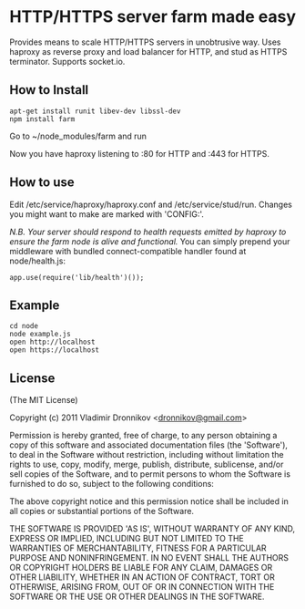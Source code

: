 
# HTTP/HTTPS server farm made easy

Provides means to scale HTTP/HTTPS servers in unobtrusive way.
Uses haproxy as reverse proxy and load balancer for HTTP, and stud as HTTPS terminator.
Supports socket.io.

## How to Install

    apt-get install runit libev-dev libssl-dev
    npm install farm

Go to ~/node_modules/farm and run

Now you have haproxy listening to :80 for HTTP and :443 for HTTPS.

## How to use

Edit /etc/service/haproxy/haproxy.conf and /etc/service/stud/run. Changes you might want to make are marked with 'CONFIG:'.

_N.B. Your server should respond to health requests emitted by haproxy to ensure the farm node is alive and functional._
You can simply prepend your middleware with bundled connect-compatible handler found at node/health.js:

    app.use(require('lib/health')());

## Example

    cd node
    node example.js
    open http://localhost
    open https://localhost

## License 

(The MIT License)

Copyright (c) 2011 Vladimir Dronnikov &lt;dronnikov@gmail.com&gt;

Permission is hereby granted, free of charge, to any person obtaining
a copy of this software and associated documentation files (the
'Software'), to deal in the Software without restriction, including
without limitation the rights to use, copy, modify, merge, publish,
distribute, sublicense, and/or sell copies of the Software, and to
permit persons to whom the Software is furnished to do so, subject to
the following conditions:

The above copyright notice and this permission notice shall be
included in all copies or substantial portions of the Software.

THE SOFTWARE IS PROVIDED 'AS IS', WITHOUT WARRANTY OF ANY KIND,
EXPRESS OR IMPLIED, INCLUDING BUT NOT LIMITED TO THE WARRANTIES OF
MERCHANTABILITY, FITNESS FOR A PARTICULAR PURPOSE AND NONINFRINGEMENT.
IN NO EVENT SHALL THE AUTHORS OR COPYRIGHT HOLDERS BE LIABLE FOR ANY
CLAIM, DAMAGES OR OTHER LIABILITY, WHETHER IN AN ACTION OF CONTRACT,
TORT OR OTHERWISE, ARISING FROM, OUT OF OR IN CONNECTION WITH THE
SOFTWARE OR THE USE OR OTHER DEALINGS IN THE SOFTWARE.
